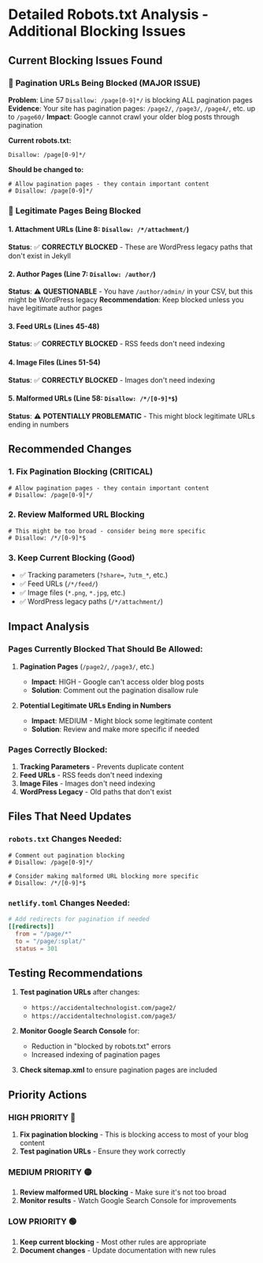 # Detailed Robots.txt Analysis - Additional Blocking Issues

## Current Blocking Issues Found

### 🚫 **Pagination URLs Being Blocked (MAJOR ISSUE)**

**Problem**: Line 57 `Disallow: /page[0-9]*/` is blocking ALL pagination pages
**Evidence**: Your site has pagination pages: `/page2/`, `/page3/`, `/page4/`, etc. up to `/page60/`
**Impact**: Google cannot crawl your older blog posts through pagination

**Current robots.txt:**
```robots
Disallow: /page[0-9]*/
```

**Should be changed to:**
```robots
# Allow pagination pages - they contain important content
# Disallow: /page[0-9]*/
```

### 🚫 **Legitimate Pages Being Blocked**

#### 1. **Attachment URLs** (Line 8: `Disallow: /*/attachment/`)
**Status**: ✅ **CORRECTLY BLOCKED** - These are WordPress legacy paths that don't exist in Jekyll

#### 2. **Author Pages** (Line 7: `Disallow: /author/`)
**Status**: ⚠️ **QUESTIONABLE** - You have `/author/admin/` in your CSV, but this might be WordPress legacy
**Recommendation**: Keep blocked unless you have legitimate author pages

#### 3. **Feed URLs** (Lines 45-48)
**Status**: ✅ **CORRECTLY BLOCKED** - RSS feeds don't need indexing

#### 4. **Image Files** (Lines 51-54)
**Status**: ✅ **CORRECTLY BLOCKED** - Images don't need indexing

#### 5. **Malformed URLs** (Line 58: `Disallow: /*/[0-9]*$`)
**Status**: ⚠️ **POTENTIALLY PROBLEMATIC** - This might block legitimate URLs ending in numbers

## Recommended Changes

### 1. **Fix Pagination Blocking (CRITICAL)**
```robots
# Allow pagination pages - they contain important content
# Disallow: /page[0-9]*/
```

### 2. **Review Malformed URL Blocking**
```robots
# This might be too broad - consider being more specific
# Disallow: /*/[0-9]*$
```

### 3. **Keep Current Blocking (Good)**
- ✅ Tracking parameters (`?share=`, `?utm_*`, etc.)
- ✅ Feed URLs (`/*/feed/`)
- ✅ Image files (`*.png`, `*.jpg`, etc.)
- ✅ WordPress legacy paths (`/*/attachment/`)

## Impact Analysis

### **Pages Currently Blocked That Should Be Allowed:**

1. **Pagination Pages** (`/page2/`, `/page3/`, etc.)
   - **Impact**: HIGH - Google can't access older blog posts
   - **Solution**: Comment out the pagination disallow rule

2. **Potential Legitimate URLs Ending in Numbers**
   - **Impact**: MEDIUM - Might block some legitimate content
   - **Solution**: Review and make more specific if needed

### **Pages Correctly Blocked:**

1. **Tracking Parameters** - Prevents duplicate content
2. **Feed URLs** - RSS feeds don't need indexing
3. **Image Files** - Images don't need indexing
4. **WordPress Legacy** - Old paths that don't exist

## Files That Need Updates

### `robots.txt` Changes Needed:
```robots
# Comment out pagination blocking
# Disallow: /page[0-9]*/

# Consider making malformed URL blocking more specific
# Disallow: /*/[0-9]*$
```

### `netlify.toml` Changes Needed:
```toml
# Add redirects for pagination if needed
[[redirects]]
  from = "/page/*"
  to = "/page/:splat/"
  status = 301
```

## Testing Recommendations

1. **Test pagination URLs** after changes:
   - `https://accidentaltechnologist.com/page2/`
   - `https://accidentaltechnologist.com/page3/`

2. **Monitor Google Search Console** for:
   - Reduction in "blocked by robots.txt" errors
   - Increased indexing of pagination pages

3. **Check sitemap.xml** to ensure pagination pages are included

## Priority Actions

### **HIGH PRIORITY** 🔴
1. **Fix pagination blocking** - This is blocking access to most of your blog content
2. **Test pagination URLs** - Ensure they work correctly

### **MEDIUM PRIORITY** 🟡
1. **Review malformed URL blocking** - Make sure it's not too broad
2. **Monitor results** - Watch Google Search Console for improvements

### **LOW PRIORITY** 🟢
1. **Keep current blocking** - Most other rules are appropriate
2. **Document changes** - Update documentation with new rules